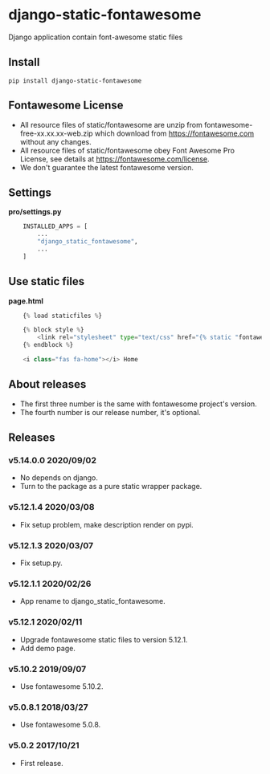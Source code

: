 # django-static-fontawesome

Django application contain font-awesome static files

## Install

    pip install django-static-fontawesome

## Fontawesome License

- All resource files of static/fontawesome are unzip from fontawesome-free-xx.xx.xx-web.zip which download from https://fontawesome.com without any changes.
- All resource files of static/fontawesome obey Font Awesome Pro License, see details at https://fontawesome.com/license.
- We don't guarantee the latest fontawesome version.

## Settings

**pro/settings.py**

```python
    INSTALLED_APPS = [
        ...
        "django_static_fontawesome",
        ...
    ]
```

## Use static files

**page.html**

```python
    {% load staticfiles %}

    {% block style %}
        <link rel="stylesheet" type="text/css" href="{% static "fontawesome/css/all.min.css" %}" />
    {% endblock %}

    <i class="fas fa-home"></i> Home
```

## About releases

- The first three number is the same with fontawesome project's version.
- The fourth number is our release number, it's optional.

## Releases

### v5.14.0.0 2020/09/02

- No depends on django.
- Turn to the package as a pure static wrapper package.

### v5.12.1.4 2020/03/08

- Fix setup problem, make description render on pypi.

### v5.12.1.3 2020/03/07

- Fix setup.py.

### v5.12.1.1 2020/02/26

- App rename to django_static_fontawesome.

### v5.12.1 2020/02/11

- Upgrade fontawesome static files to version 5.12.1.
- Add demo page.

### v5.10.2 2019/09/07

- Use fontawesome 5.10.2.

### v5.0.8.1 2018/03/27

- Use fontawesome 5.0.8.

### v5.0.2 2017/10/21

- First release.

